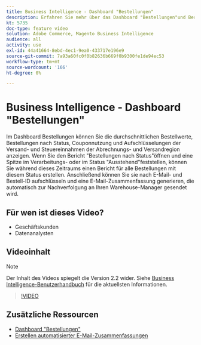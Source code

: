 ```yaml
---
title: Business Intelligence - Dashboard "Bestellungen"
description: Erfahren Sie mehr über das Dashboard "Bestellungen"und Berichte, die die Verwaltung von Bestellungen und Produktverkäufen erleichtern.
kt: 5735
doc-type: feature video
solution: Adobe Commerce, Magento Business Intelligence
audience: all
activity: use
exl-id: 44a41664-8ebd-4ec1-9ea0-433717e196e9
source-git-commit: 7a93a60fc0f0b82636b669f0b9300fe1de94ec53
workflow-type: tm+mt
source-wordcount: '166'
ht-degree: 0%

---
```


# Business Intelligence - Dashboard &quot;Bestellungen&quot;

Im Dashboard Bestellungen können Sie die durchschnittlichen Bestellwerte, Bestellungen nach Status, Couponnutzung und Aufschlüsselungen der Versand- und Steuereinnahmen der Abrechnungs- und Versandregion anzeigen. Wenn Sie den Bericht &quot;Bestellungen nach Status&quot;öffnen und eine Spitze im Verarbeitungs- oder im Status &quot;Ausstehend&quot;feststellen, können Sie während dieses Zeitraums einen Bericht für alle Bestellungen mit diesem Status erstellen. Anschließend können Sie sie nach E-Mail- und Bestell-ID aufschlüsseln und eine E-Mail-Zusammenfassung generieren, die automatisch zur Nachverfolgung an Ihren Warehouse-Manager gesendet wird.


## Für wen ist dieses Video?

- Geschäftskunden
- Datenanalysten

## Videoinhalt

>[!NOTE]
>
>Der Inhalt des Videos spiegelt die Version 2.2 wider. Siehe [Business Intelligence-Benutzerhandbuch](https://docs.magento.com/mbi/) für die aktuellsten Informationen.

>[!VIDEO](https://video.tv.adobe.com/v/35989?quality=12&learn=on)

## Zusätzliche Ressourcen

- [Dashboard &quot;Bestellungen&quot;](https://docs.magento.com/mbi/data-user/dashboards/dashboards-pro.html#orders)
- [Erstellen automatisierter E-Mail-Zusammenfassungen](https://docs.magento.com/mbi/data-user/export-data/email-summaries.html)
